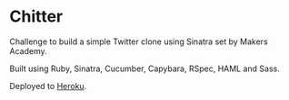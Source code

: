Chitter
=======

Challenge to build a simple Twitter clone using Sinatra set by Makers Academy.

Built using Ruby, Sinatra, Cucumber, Capybara, RSpec, HAML and Sass.

Deployed to [Heroku].

[Heroku]: http://stormy-cliffs-9300.herokuapp.com